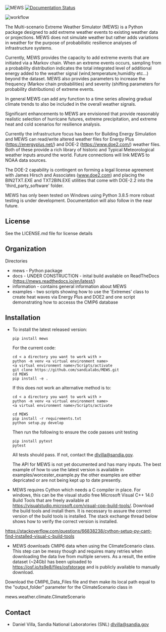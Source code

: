 ![MEWS](information/figures/logo.png)
[![Documentation Status](https://readthedocs.org/projects/mews/badge/?version=latest)](https://mews.readthedocs.io/en/latest/?badge=latest)

![workflow](https://github.com/sandialabs/mews/actions/workflows/pytest.yml/badge.svg)

The Multi-scenario Extreme Weather Simulator (MEWS) is a Python package designed to add
extreme weather events to existing weather data or projections. MEWS does not simulate
weather but rather adds variations in weather for the purpose of probabilistic resilience
analyses of infrastructure systems. 

Currently, MEWS provides the capacity to add extreme events that are initiated via a Markov
chain. When an extreme events occurs, sampling from a probability distribution indicates 
the total integrated level of additional energy added to the weather signal 
(wind,temperature,humidity etc...) beyond the dataset. MEWS also provides parameters to
increase the frequency (Markov chain probabilities) and severity (shifting parameters for
probability distributions) of extreme events. 

In general MEWS can add any function to a time series allowing gradual climate trends to also
be included in the overall weather signals.

Significant enhancements to MEWS are envisioned that provide reasonably realistic selection
of hurricane futures, extreme precipitation, and extreme heat and cold scenarios for 
resilience analysis.

Currently the infrastructure focus has been for Building Energy Simulation and MEWS can read/write
altered weather files for Energy Plus (https://energyplus.net/) and DOE-2 (https://www.doe2.com/)
weather files. Both of these provide a rich library of historic and Typical Meteorological weather
inputs around the world. Future connections will link MEWS to NOAA data sources.

The DOE-2 capability is contingent on forming a legal license agreement with 
James Hirsch and Associates (www.doe2.com) and placing the BIN2TXT.EXE and TXT2BIN.EXE
utilities that come with DOE-2.2 into the 'third_party_software' folder.

MEWS has only been tested on Windows using Python 3.8.5 more robust testing is under development. 
Documentation will also follow in the near future.

License
------------

See the LICENSE.md file for license details

Organization
------------

Directories
  * mews - Python package
  * docs - UNDER CONSTRUCTION - inital build available on ReadTheDocs (https://mews.readthedocs.io/en/latest/)
  * information - contains general information about MEWS
  * examples - two scripts showing how to use the 'Extremes' class to create
               heat waves via Energy Plus and DOE2 and one script demonstrating 
			   how to accesss the CMIP6 database

Installation
------------
  * To install the latest released version:
    
    ```
    pip install mews
    ```
    
    For the current code:
    
    ```
    cd < a directory you want to work with >
    python -m venv <a virtual environment name>
    <a virtual environment name>/Scripts/activate
    git clone https://github.com/sandialabs/MEWS.git
    cd MEWS
    pip install -e .
    ```
    If this does not work an alternative method is to:
    
    ```
    cd < a directory you want to work with >
    python -m venv <a virtual environment name>
    <a virtual environment name>/Scripts/activate
    
    cd MEWS
    pip install -r requirements.txt
    python setup.py develop
    ```
    
    Then run the following to ensure the code passes unit testing
    
    ```
    pip install pytest
    pytest
    ```
    
    All tests should pass. If not, contact the dlvilla@sandia.gov.
    
    The API for MEWS is not yet documented and has many inputs. The best example of how to use the latest version is available in examples/worcester_example.py
    the other examples are either depricated or are not being kept up to date presently.

  * MEWS requires Cython which needs a C compiler in place. For windows, this can be the visual studio free Microsoft Visual C++ 14.0 Build Tools 
that are freely available at https://visualstudio.microsoft.com/visual-cpp-build-tools/. Download the build tools and install them. It is necessary
to assure the correct version of the build tools is installed. The stack exchange thread below shows how to verify the correct version is installed.

https://stackoverflow.com/questions/66838238/cython-setup-py-cant-find-installed-visual-c-build-tools

   * MEWS downloads CMIP6 data when using the ClimateScenario class. This step can be messy though and requires many retries when downloading the data live from multiple servers. As a result, the entire dataset (~24Gb) has been uploaded to https://osf.io/ts9e8/files/osfstorage and is publicly available to manually download.

Download the CMIP6_Data_Files file and then make its local path equal to the "output_folder" parameter for the ClimateScenario class in

mews.weather.climate.ClimateScenario


Contact 
--------

   * Daniel Villa, Sandia National Laboratories (SNL) dlvilla@sandia.gov
